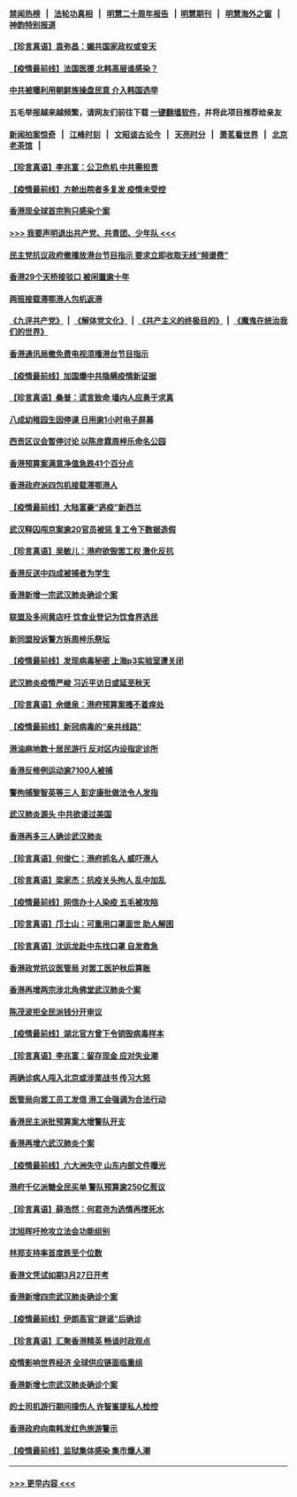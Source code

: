 #### [禁闻热榜](热点新闻.md?=0)  &nbsp;&nbsp;|&nbsp;&nbsp; [法轮功真相](https://github.com/gfw-breaker/truth/blob/master/README.md?=0) &nbsp;&nbsp;|&nbsp;&nbsp; [明慧二十周年报告](https://github.com/gfw-breaker/mh-reports/blob/master/README.md?=0) &nbsp;&nbsp;|&nbsp;&nbsp;[明慧期刊](https://github.com/gfw-breaker/mh-qikan) &nbsp;&nbsp;|&nbsp;&nbsp; [明慧海外之窗](https://github.com/gfw-breaker/mh-news/blob/master/README.md?=0) &nbsp;&nbsp;|&nbsp;&nbsp; [神韵特别报道](https://github.com/gfw-breaker/mh-news/blob/master/shenyun.md?=0)
#### [【珍言真语】袁弥昌：媚共国家政权或变天](../pages/nsc415/n11923199.md?t=03080431) 
#### [【疫情最前线】法国医援 北韩高层谁感染？](../pages/nsc415/n11920850.md?t=03080431) 
#### [中共被曝利用朝鲜族操盘民意 介入韩国选举](../pages/nsc415/n11921006.md?t=03080431) 
#### 五毛举报越来越频繁，请网友们前往下载 [一键翻墙软件](https://github.com/gfw-breaker/ssr-accounts)，并将此项目推荐给亲友
#### [新闻拍案惊奇](https://github.com/gfw-breaker/banned-news/blob/master/pages/link4.md) &nbsp;&nbsp;|&nbsp;&nbsp; [江峰时刻](https://github.com/gfw-breaker/banned-news/blob/master/pages/link4.md) &nbsp;&nbsp;|&nbsp;&nbsp; [文昭谈古论今](https://github.com/gfw-breaker/banned-news/blob/master/pages/link4.md) &nbsp;&nbsp;|&nbsp;&nbsp; [天亮时分](https://github.com/gfw-breaker/banned-news/blob/master/pages/link4.md) &nbsp;&nbsp;|&nbsp;&nbsp; [萧茗看世界](https://github.com/gfw-breaker/banned-news/blob/master/pages/link4.md) &nbsp;&nbsp;|&nbsp;&nbsp; [北京老茶馆](https://github.com/gfw-breaker/banned-news/blob/master/pages/link4.md) &nbsp;&nbsp;|&nbsp;&nbsp; 
#### [【珍言真语】李兆富：公卫危机 中共需担责](../pages/nsc415/n11920422.md?t=03080431) 
#### [【疫情最前线】方舱出院者多复发 疫情未受控](../pages/nsc415/n11918637.md?t=03080431) 
#### [香港现全球首宗狗只感染个案](../pages/nsc415/n11918710.md?t=03080431) 
#### [>>> 我要声明退出共产党、共青团、少年队 <<<](https://github.com/begood0513/goodnews/blob/master/quit/letter.md) 
#### [民主党抗议政府撤播放港台节目指示 要求立即收取无线“频谱费”](../pages/nsc415/n11918681.md?t=03080431) 
#### [香港29个天桥接驳口 被闲置逾十年](../pages/nsc415/n11918654.md?t=03080431) 
#### [两班接载滞鄂港人包机返港](../pages/nsc415/n11915855.md?t=03080431) 
#### [《九评共产党》](https://github.com/begood0513/9ping.md/blob/master/README.md) &nbsp;|&nbsp; [《解体党文化》](../../../../jtdwh.md/blob/master/README.md)  &nbsp;|&nbsp; [《共产主义的终极目的》](../../../../gczydzjmd.md/blob/master/README.md) &nbsp;|&nbsp; [《魔鬼在统治我们的世界》](../../../../mgztzwmdsj.md/blob/master/README.md) 
#### [香港通讯局撤免费电视须播港台节目指示](../pages/nsc415/n11915831.md?t=03080431) 
#### [【疫情最前线】加国爆中共隐瞒疫情新证据](../pages/nsc415/n11915482.md?t=03080431) 
#### [【珍言真语】桑普：谎言致命 墙内人应勇于求真](../pages/nsc415/n11915169.md?t=03080431) 
#### [八成幼稚园生因停课 日用逾1小时电子屏幕](../pages/nsc415/n11913263.md?t=03080431) 
#### [西贡区议会暂停讨论 以陈彦霖周梓乐命名公园](../pages/nsc415/n11913248.md?t=03080431) 
#### [香港预算案满意净值急跌41个百分点](../pages/nsc415/n11913236.md?t=03080431) 
#### [香港政府派四包机接载滞鄂港人](../pages/nsc415/n11913211.md?t=03080431) 
#### [【疫情最前线】大陆富豪“逃疫”新西兰](../pages/nsc415/n11913160.md?t=03080431) 
#### [武汉释囚闯京案逾20官员被惩 复工令下数据造假](../pages/nsc415/n11912743.md?t=03080431) 
#### [【珍言真语】吴敏儿：港府欲毁罢工权 激化反抗](../pages/nsc415/n11912457.md?t=03080431) 
#### [香港反送中四成被捕者为学生](../pages/nsc415/n11910730.md?t=03080431) 
#### [香港新增一宗武汉肺炎确诊个案](../pages/nsc415/n11910724.md?t=03080431) 
#### [联盟及多间黄店吁 饮食业登记为饮食界选民](../pages/nsc415/n11910718.md?t=03080431) 
#### [新同盟投诉警方拆周梓乐祭坛](../pages/nsc415/n11910707.md?t=03080431) 
#### [【疫情最前线】发现病毒秘密 上海p3实验室遭关闭](../pages/nsc415/n11910640.md?t=03080431) 
#### [武汉肺炎疫情严峻 习近平访日或延至秋天](../pages/nsc415/n11910570.md?t=03080431) 
#### [【珍言真语】佘继泉：港府预算案搔不着痒处](../pages/nsc415/n11910011.md?t=03080431) 
#### [【疫情最前线】新冠病毒的“亲共线路”](../pages/nsc415/n11907734.md?t=03080431) 
#### [港油麻地数十居民游行 反对区内设指定诊所](../pages/nsc415/n11907900.md?t=03080431) 
#### [香港反修例运动逾7100人被捕](../pages/nsc415/n11907922.md?t=03080431) 
#### [警拘捕黎智英等三人 彭定康批做法令人发指](../pages/nsc415/n11907905.md?t=03080431) 
#### [武汉肺炎源头 中共欲诿过美国](../pages/nsc415/n11907665.md?t=03080431) 
#### [香港再多三人确诊武汉肺炎](../pages/nsc415/n11907846.md?t=03080431) 
#### [【珍言真语】何俊仁：港府抓名人 威吓港人](../pages/nsc415/n11907561.md?t=03080431) 
#### [【珍言真语】梁家杰：抗疫关头拘人 乱中加乱](../pages/nsc415/n11907444.md?t=03080431) 
#### [【疫情最前线】网信办十人染疫 五毛被攻陷](../pages/nsc415/n11903757.md?t=03080431) 
#### [【珍言真语】邝士山：可重用口罩面世 助人解困](../pages/nsc415/n11903875.md?t=03080431) 
#### [【珍言真语】沈运龙赴中东找口罩 自发救急](../pages/nsc415/n11903291.md?t=03080431) 
#### [香港政党抗议医管局 对罢工医护秋后算账](../pages/nsc415/n11901746.md?t=03080431) 
#### [香港再增两宗涉北角佛堂武汉肺炎个案](../pages/nsc415/n11901737.md?t=03080431) 
#### [陈茂波拒全民派钱分开审议](../pages/nsc415/n11901672.md?t=03080431) 
#### [【疫情最前线】湖北官方曾下令销毁病毒样本](../pages/nsc415/n11901518.md?t=03080431) 
#### [【珍言真语】李兆富：留存现金 应对失业潮](../pages/nsc415/n11901448.md?t=03080431) 
#### [两确诊病人闯入北京或涉栗战书 传习大怒](../pages/nsc415/n11901180.md?t=03080431) 
#### [医管局向罢工员工发信 港工会强调为合法行动](../pages/nsc415/n11898870.md?t=03080431) 
#### [香港民主派批预算案大增警队开支](../pages/nsc415/n11898813.md?t=03080431) 
#### [香港再增六武汉肺炎个案](../pages/nsc415/n11898843.md?t=03080431) 
#### [【疫情最前线】六大洲失守 山东内部文件曝光](../pages/nsc415/n11898455.md?t=03080431) 
#### [港府千亿派糖全民买单 警队预算逾250亿惹议](../pages/nsc415/n11898608.md?t=03080431) 
#### [【珍言真语】薛浩然：何君尧为选情再搅死水](../pages/nsc415/n11898269.md?t=03080431) 
#### [沈旭晖吁抢攻立法会功能组别](../pages/nsc415/n11896084.md?t=03080431) 
#### [林郑支持率首度跌至个位数](../pages/nsc415/n11896058.md?t=03080431) 
#### [香港文凭试如期3月27日开考](../pages/nsc415/n11896055.md?t=03080431) 
#### [香港新增四宗武汉肺炎确诊个案](../pages/nsc415/n11896040.md?t=03080431) 
#### [【疫情最前线】伊朗高官“辟谣”后确诊](../pages/nsc415/n11895902.md?t=03080431) 
#### [【珍言真语】汇聚香港精英 畅谈时政观点](../pages/nsc415/n11895733.md?t=03080431) 
#### [疫情影响世界经济 全球供应链面临重组](../pages/nsc415/n11895634.md?t=03080431) 
#### [香港新增七宗武汉肺炎确诊个案](../pages/nsc415/n11893498.md?t=03080431) 
#### [的士司机游行期间撞伤人 许智峯提私人检控](../pages/nsc415/n11893483.md?t=03080431) 
#### [香港政府向南韩发红色旅游警示](../pages/nsc415/n11893398.md?t=03080431) 
#### [【疫情最前线】监狱集体感染 集市爆人潮](../pages/nsc415/n11893181.md?t=03080431) 

----
#### [ >>> 更早内容 <<< ](../indexes/nsc415-earlier.md)
